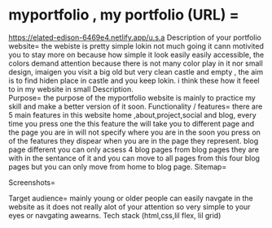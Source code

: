 # myportfolio , my portfolio (URL) =
https://elated-edison-6469e4.netlify.app/u.s.a
Description of your portfolio website=
the webiste is pretty simple lokin not much going it cann motivited you to stay more on because how simple it look easily easily accessible, the colors demand
attention because there is not many color play in it nor small design, imaigen  you visit a big old but very clean castle and empty , the aim is to find 
hiden place in castle and you keep lokin. i think these how it feeel to in my website in small Description.  
Purpose=
the purpose of the myportfolio website is mainly to practice my skill and make a better version of it soon.
Functionality / features=
there  are 5  main features in this website home ,about,project,social and blog, every time you press one the this feature the will take you to different
page and the page you are in will not specify where you are in the soon you press on of the features they dispear when you are in the page they represent. blog page different you can only acsess 4 blog pages from blog pages they are with in the sentance of it and you can move to all pages from this four blog pages but you can only move from home to blog page. 
Sitemap=

Screenshots=

Target audience=
mainly young or older people can easily navgate in the website as it does not really alot of your attention so very simple to your eyes or navgating awearns.
Tech stack (html,css,lil flex, lil grid)
